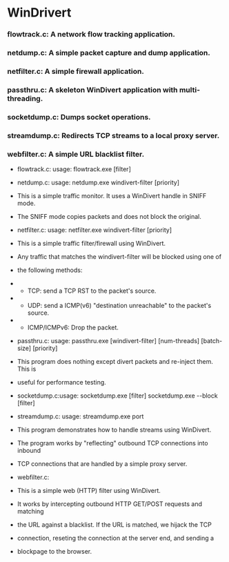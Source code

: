 # WinDrivert
### flowtrack.c: A network flow tracking application.
### netdump.c: A simple packet capture and dump application.
### netfilter.c: A simple firewall application.
### passthru.c: A skeleton WinDivert application with multi-threading.
### socketdump.c: Dumps socket operations.
### streamdump.c: Redirects TCP streams to a local proxy server.
### webfilter.c: A simple URL blacklist filter.

- flowtrack.c: usage: flowtrack.exe [filter]

- netdump.c: usage: netdump.exe windivert-filter [priority]
 - This is a simple traffic monitor.  It uses a WinDivert handle in SNIFF mode.
 - The SNIFF mode copies packets and does not block the original.
 
- netfilter.c: usage: netfilter.exe windivert-filter [priority]
 - This is a simple traffic filter/firewall using WinDivert.
 - Any traffic that matches the windivert-filter will be blocked using one of
 - the following methods:
 - - TCP: send a TCP RST to the packet's source.
 - - UDP: send a ICMP(v6) "destination unreachable" to the packet's source.
 - - ICMP/ICMPv6: Drop the packet.

- passthru.c: usage: passthru.exe [windivert-filter] [num-threads] [batch-size] [priority]
 - This program does nothing except divert packets and re-inject them.  This is
 - useful for performance testing.

- socketdump.c:usage: socketdump.exe [filter]
                      socketdump.exe --block [filter]

- streamdump.c: usage: streamdump.exe port
 - This program demonstrates how to handle streams using WinDivert.
 - The program works by "reflecting" outbound TCP connections into inbound
 - TCP connections that are handled by a simple proxy server.

- webfilter.c: 
 - This is a simple web (HTTP) filter using WinDivert.
 - It works by intercepting outbound HTTP GET/POST requests and matching
 - the URL against a blacklist.  If the URL is matched, we hijack the TCP
 - connection, reseting the connection at the server end, and sending a
 - blockpage to the browser.
